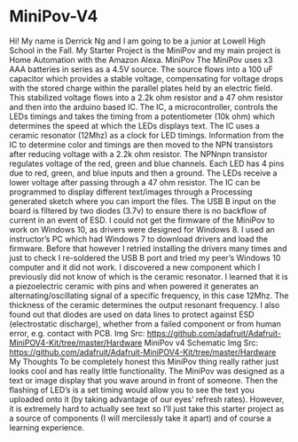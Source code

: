 # MiniPov-V4
Hi! My name is Derrick Ng and I am going to be a junior at Lowell High School in the Fall. My Starter Project is the MiniPov and my main project is Home Automation with the Amazon Alexa.  MiniPov  The MiniPov uses x3 AAA batteries in series as a 4.5V source. The source flows into a 100 uF capacitor which provides a stable voltage, compensating for voltage drops with the stored charge within the parallel plates held by an electric field. This stabilized voltage flows into a 2.2k ohm resistor and a 47 ohm resistor and then into the arduino based IC. The IC, a microcontroller, controls the LEDs timings and takes the timing from a potentiometer (10k ohm) which determines the speed at which the LEDs displays text. The IC uses a ceramic resonator (12Mhz) as a clock for LED timings. Information from the IC to determine color and timings are then moved to the NPN transistors after reducing voltage with a 2.2k ohm resistor. The NPNnpn transistor regulates voltage of the red, green and blue channels. Each LED has 4 pins due to red, green, and blue inputs and then a ground. The LEDs receive a lower voltage after passing through a 47 ohm resistor. The IC can be programmed to display different text/images through a Processing generated sketch where you can import the files.  The USB B input on the board is filtered by two diodes (3.7v) to ensure there is no backflow of current in an event of ESD.   I could not get the firmware of the MiniPov to work on Windows 10, as drivers were designed for Windows 8. I used an instructor’s PC which had Windows 7 to download drivers and load the firmware. Before that however I retried installing the drivers many times and just to check I re-soldered the USB B port and tried my peer’s Windows 10 computer and it did not work.  I discovered a new component which I previously did not know of which is the ceramic resonator. I learned that it is a piezoelectric ceramic with pins and when powered it generates an alternating/oscillating signal of a specific frequency, in this case 12Mhz. The thickness of the ceramic determines the output resonant frequency. I also found out that diodes are used on data lines to protect against ESD (electrostatic discharge), whether from a failed component or from human error, e.g. contact with PCB.  Img Src: https://github.com/adafruit/Adafruit-MiniPOV4-Kit/tree/master/Hardware MiniPov v4 Schematic Img Src: https://github.com/adafruit/Adafruit-MiniPOV4-Kit/tree/master/Hardware     My Thoughts  To be completely honest this MiniPov thing really rather just looks cool and has really little functionality. The MiniPov was designed as a text or image display that you wave around in front of someone. Then the flashing of LED’s is a set timing would allow you to see the text you uploaded onto it (by taking advantage of our eyes’ refresh rates). However, it is extremely hard to actually see text so I’ll just take this starter project as a source of components (I will mercilessly take it apart) and of course a learning experience.
